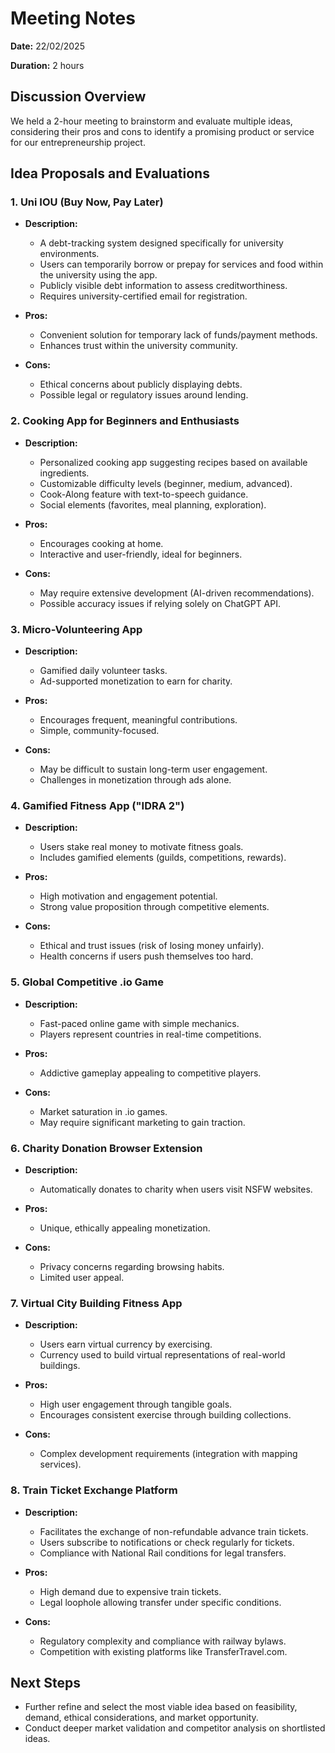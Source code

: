# Meeting Notes

**Date:** 22/02/2025

**Duration:** 2 hours

## Discussion Overview
We held a 2-hour meeting to brainstorm and evaluate multiple ideas, considering their pros and cons to identify a promising product or service for our entrepreneurship project.

## Idea Proposals and Evaluations

### 1. Uni IOU (Buy Now, Pay Later)
- **Description:**
  - A debt-tracking system designed specifically for university environments.
  - Users can temporarily borrow or prepay for services and food within the university using the app.
  - Publicly visible debt information to assess creditworthiness.
  - Requires university-certified email for registration.

- **Pros:**
  - Convenient solution for temporary lack of funds/payment methods.
  - Enhances trust within the university community.

- **Cons:**
  - Ethical concerns about publicly displaying debts.
  - Possible legal or regulatory issues around lending.

### 2. Cooking App for Beginners and Enthusiasts
- **Description:**
  - Personalized cooking app suggesting recipes based on available ingredients.
  - Customizable difficulty levels (beginner, medium, advanced).
  - Cook-Along feature with text-to-speech guidance.
  - Social elements (favorites, meal planning, exploration).

- **Pros:**
  - Encourages cooking at home.
  - Interactive and user-friendly, ideal for beginners.

- **Cons:**
  - May require extensive development (AI-driven recommendations).
  - Possible accuracy issues if relying solely on ChatGPT API.

### 3. Micro-Volunteering App
- **Description:**
  - Gamified daily volunteer tasks.
  - Ad-supported monetization to earn for charity.

- **Pros:**
  - Encourages frequent, meaningful contributions.
  - Simple, community-focused.

- **Cons:**
  - May be difficult to sustain long-term user engagement.
  - Challenges in monetization through ads alone.

### 4. Gamified Fitness App ("IDRA 2")
- **Description:**
  - Users stake real money to motivate fitness goals.
  - Includes gamified elements (guilds, competitions, rewards).

- **Pros:**
  - High motivation and engagement potential.
  - Strong value proposition through competitive elements.

- **Cons:**
  - Ethical and trust issues (risk of losing money unfairly).
  - Health concerns if users push themselves too hard.

### 5. Global Competitive .io Game
- **Description:**
  - Fast-paced online game with simple mechanics.
  - Players represent countries in real-time competitions.

- **Pros:**
  - Addictive gameplay appealing to competitive players.

- **Cons:**
  - Market saturation in .io games.
  - May require significant marketing to gain traction.

### 6. Charity Donation Browser Extension
- **Description:**
  - Automatically donates to charity when users visit NSFW websites.

- **Pros:**
  - Unique, ethically appealing monetization.

- **Cons:**
  - Privacy concerns regarding browsing habits.
  - Limited user appeal.

### 7. Virtual City Building Fitness App
- **Description:**
  - Users earn virtual currency by exercising.
  - Currency used to build virtual representations of real-world buildings.

- **Pros:**
  - High user engagement through tangible goals.
  - Encourages consistent exercise through building collections.

- **Cons:**
  - Complex development requirements (integration with mapping services).

### 8. Train Ticket Exchange Platform
- **Description:**
  - Facilitates the exchange of non-refundable advance train tickets.
  - Users subscribe to notifications or check regularly for tickets.
  - Compliance with National Rail conditions for legal transfers.

- **Pros:**
  - High demand due to expensive train tickets.
  - Legal loophole allowing transfer under specific conditions.

- **Cons:**
  - Regulatory complexity and compliance with railway bylaws.
  - Competition with existing platforms like TransferTravel.com.

## Next Steps
- Further refine and select the most viable idea based on feasibility, demand, ethical considerations, and market opportunity.
- Conduct deeper market validation and competitor analysis on shortlisted ideas.
